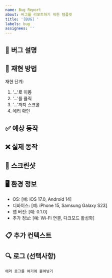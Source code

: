 ```yaml
---
name: Bug Report
about: 버그를 리포트하기 위한 템플릿
title: '[BUG] '
labels: bug
assignees: ''
---
```


## 🐛 버그 설명

<!-- 버그에 대한 명확하고 간결한 설명을 작성해주세요 -->

## 🔄 재현 방법

재현 단계:
1. '...'로 이동
2. '...'를 클릭
3. '...'까지 스크롤
4. 에러 확인

## ✅ 예상 동작

<!-- 무엇이 일어나야 했는지 설명해주세요 -->

## ❌ 실제 동작

<!-- 실제로 무엇이 일어났는지 설명해주세요 -->

## 📸 스크린샷

<!-- 가능하다면 스크린샷을 추가해주세요 -->

## 🖥 환경 정보

- OS: [예: iOS 17.0, Android 14]
- 디바이스: [예: iPhone 15, Samsung Galaxy S23]
- 앱 버전: [예: 0.1.0]
- 추가 정보: [예: Wi-Fi 연결, 다크모드 활성화]

## 📋 추가 컨텍스트

<!-- 버그와 관련된 추가 정보를 작성해주세요 -->

## 🔍 로그 (선택사항)

```
에러 로그를 여기에 붙여넣기
```
